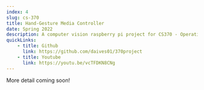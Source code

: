 ```yaml
---
index: 4
slug: cs-370
title: Hand-Gesture Media Controller
date: Spring 2022
description: A computer vision raspberry pi project for CS370 - Operating Systems
quickLinks:
    - title: Github
      link: https://github.com/daives01/370project
    - title: Youtube
      link: https://youtu.be/vcTFDKN8CNg
---
```


More detail coming soon!